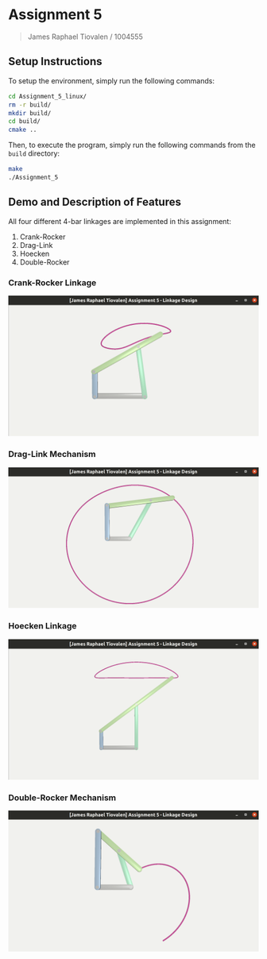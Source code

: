 # Assignment 5

> James Raphael Tiovalen / 1004555

## Setup Instructions

To setup the environment, simply run the following commands:

```bash
cd Assignment_5_linux/
rm -r build/
mkdir build/
cd build/
cmake ..
```

Then, to execute the program, simply run the following commands from the `build` directory:

```bash
make
./Assignment_5
```

## Demo and Description of Features

All four different 4-bar linkages are implemented in this assignment:

1. Crank-Rocker
2. Drag-Link
3. Hoecken
4. Double-Rocker

### Crank-Rocker Linkage

![Crank-Rocker](./assets/crank_rocker.gif)

### Drag-Link Mechanism

![Drag-Link](./assets/drag_link.gif)

### Hoecken Linkage

![Hoecken](./assets/hoecken.gif)

### Double-Rocker Mechanism

![Double-Rocker](./assets/double_rocker.gif)
